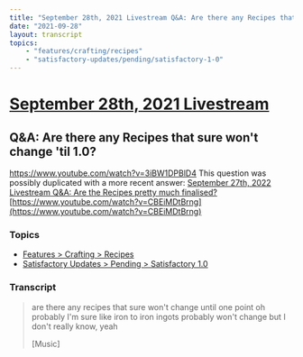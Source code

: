 ```yaml
---
title: "September 28th, 2021 Livestream Q&A: Are there any Recipes that sure won't change 'til 1.0?"
date: "2021-09-28"
layout: transcript
topics:
    - "features/crafting/recipes"
    - "satisfactory-updates/pending/satisfactory-1-0"
---
```

# [September 28th, 2021 Livestream](../2021-09-28.md)
## Q&A: Are there any Recipes that sure won't change 'til 1.0?
https://www.youtube.com/watch?v=3iBW1DPBlD4
This question was possibly duplicated with a more recent answer: [September 27th, 2022 Livestream Q&A: Are the Recipes pretty much finalised?](./yt-CBEiMDtBrng.md) [https://www.youtube.com/watch?v=CBEiMDtBrng](https://www.youtube.com/watch?v=CBEiMDtBrng)


### Topics
* [Features > Crafting > Recipes](../topics/features/crafting/recipes.md)
* [Satisfactory Updates > Pending > Satisfactory 1.0](../topics/satisfactory-updates/pending/satisfactory-1-0.md)

### Transcript

> are there any recipes that sure won't change until one point oh probably I'm sure like iron to iron ingots probably won't change but I don't really know, yeah
>
> [Music]
